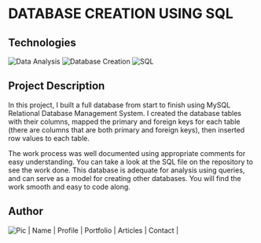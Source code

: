 # DATABASE CREATION USING SQL

## Technologies
![Data Analysis](https://img.shields.io/badge/Data-Analysis-green)
![Database Creation](https://img.shields.io/badge/Database-Creation-green)
![SQL](https://img.shields.io/badge/SQL-green)

## Project Description
In this project, I built a full database from start to finish using MySQL Relational Database Management System. I created the database tables with their columns, mapped the primary and foreign keys for each table (there are columns that are both primary and foreign keys), then inserted row values to each table.

The work process was well documented using appropriate comments for easy understanding. You can take a look at the SQL file on the repository to see the work done. This database is adequate for analysis using queries, and can serve as a model for creating other databases. You will find the work smooth and easy to code along.

## Author
![Pic]()
| Name | Profile | Portfolio | Articles | Contact |

